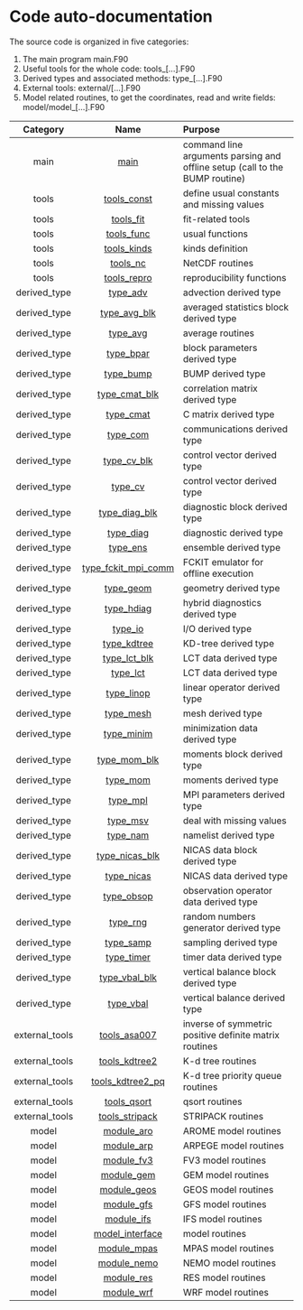 # Code auto-documentation

The source code is organized in five categories:

1. The main program main.F90
2. Useful tools for the whole code: tools_[...].F90
3. Derived types and associated methods: type_[...].F90
4. External tools: external/[...].F90
5. Model related routines, to get the coordinates, read and write fields: model/model_[...].F90

| Category | Name | Purpose |
| :------: | :--: | :---------- |
| main | [main](https://github.com/benjaminmenetrier/bump/tree/master/src/main.F90) | command line arguments parsing and offline setup (call to the BUMP routine) |
| tools | [tools_const](autodoc/tools_const.md) | define usual constants and missing values |
| tools | [tools_fit](autodoc/tools_fit.md) | fit-related tools |
| tools | [tools_func](autodoc/tools_func.md) | usual functions |
| tools | [tools_kinds](autodoc/tools_kinds.md) | kinds definition |
| tools | [tools_nc](autodoc/tools_nc.md) | NetCDF routines |
| tools | [tools_repro](autodoc/tools_repro.md) | reproducibility functions |
| derived_type | [type_adv](autodoc/type_adv.md) | advection derived type |
| derived_type | [type_avg_blk](autodoc/type_avg_blk.md) | averaged statistics block derived type |
| derived_type | [type_avg](autodoc/type_avg.md) | average routines |
| derived_type | [type_bpar](autodoc/type_bpar.md) | block parameters derived type |
| derived_type | [type_bump](autodoc/type_bump.md) | BUMP derived type |
| derived_type | [type_cmat_blk](autodoc/type_cmat_blk.md) | correlation matrix derived type |
| derived_type | [type_cmat](autodoc/type_cmat.md) | C matrix derived type |
| derived_type | [type_com](autodoc/type_com.md) | communications derived type |
| derived_type | [type_cv_blk](autodoc/type_cv_blk.md) | control vector derived type |
| derived_type | [type_cv](autodoc/type_cv.md) | control vector derived type |
| derived_type | [type_diag_blk](autodoc/type_diag_blk.md) | diagnostic block derived type |
| derived_type | [type_diag](autodoc/type_diag.md) | diagnostic derived type |
| derived_type | [type_ens](autodoc/type_ens.md) | ensemble derived type |
| derived_type | [type_fckit_mpi_comm](autodoc/type_fckit_mpi_comm.md) | FCKIT emulator for offline execution |
| derived_type | [type_geom](autodoc/type_geom.md) | geometry derived type |
| derived_type | [type_hdiag](autodoc/type_hdiag.md) | hybrid diagnostics derived type |
| derived_type | [type_io](autodoc/type_io.md) | I/O derived type |
| derived_type | [type_kdtree](autodoc/type_kdtree.md) | KD-tree derived type |
| derived_type | [type_lct_blk](autodoc/type_lct_blk.md) | LCT data derived type |
| derived_type | [type_lct](autodoc/type_lct.md) | LCT data derived type |
| derived_type | [type_linop](autodoc/type_linop.md) | linear operator derived type |
| derived_type | [type_mesh](autodoc/type_mesh.md) | mesh derived type |
| derived_type | [type_minim](autodoc/type_minim.md) | minimization data derived type |
| derived_type | [type_mom_blk](autodoc/type_mom_blk.md) | moments block derived type |
| derived_type | [type_mom](autodoc/type_mom.md) | moments derived type |
| derived_type | [type_mpl](autodoc/type_mpl.md) | MPI parameters derived type |
| derived_type | [type_msv](autodoc/type_msv.md) | deal with missing values |
| derived_type | [type_nam](autodoc/type_nam.md) | namelist derived type |
| derived_type | [type_nicas_blk](autodoc/type_nicas_blk.md) | NICAS data block derived type |
| derived_type | [type_nicas](autodoc/type_nicas.md) | NICAS data derived type |
| derived_type | [type_obsop](autodoc/type_obsop.md) | observation operator data derived type |
| derived_type | [type_rng](autodoc/type_rng.md) | random numbers generator derived type |
| derived_type | [type_samp](autodoc/type_samp.md) | sampling derived type |
| derived_type | [type_timer](autodoc/type_timer.md) | timer data derived type |
| derived_type | [type_vbal_blk](autodoc/type_vbal_blk.md) | vertical balance block derived type |
| derived_type | [type_vbal](autodoc/type_vbal.md) | vertical balance derived type |
| external_tools | [tools_asa007](autodoc/tools_asa007.md) | inverse of symmetric positive definite matrix routines |
| external_tools | [tools_kdtree2](autodoc/tools_kdtree2.md) | K-d tree routines |
| external_tools | [tools_kdtree2_pq](autodoc/tools_kdtree2_pq.md) | K-d tree priority queue routines |
| external_tools | [tools_qsort](autodoc/tools_qsort.md) | qsort routines |
| external_tools | [tools_stripack](autodoc/tools_stripack.md) | STRIPACK routines |
| model | [module_aro](autodoc/module_aro.md) | AROME model routines |
| model | [module_arp](autodoc/module_arp.md) | ARPEGE model routines |
| model | [module_fv3](autodoc/module_fv3.md) | FV3 model routines |
| model | [module_gem](autodoc/module_gem.md) | GEM model routines |
| model | [module_geos](autodoc/module_geos.md) | GEOS model routines |
| model | [module_gfs](autodoc/module_gfs.md) | GFS model routines |
| model | [module_ifs](autodoc/module_ifs.md) | IFS model routines |
| model | [model_interface](autodoc/model_interface.md) | model routines |
| model | [module_mpas](autodoc/module_mpas.md) | MPAS model routines |
| model | [module_nemo](autodoc/module_nemo.md) | NEMO model routines |
| model | [module_res](autodoc/module_res.md) | RES model routines |
| model | [module_wrf](autodoc/module_wrf.md) | WRF model routines |
